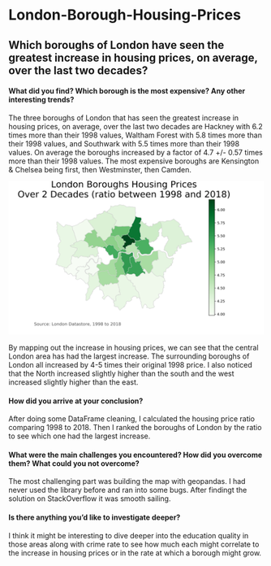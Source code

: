 # London-Borough-Housing-Prices

## Which boroughs of London have seen the greatest increase in housing prices, on average, over the last two decades?

#### What did you find? Which borough is the most expensive? Any other interesting trends?

The three boroughs of London that has seen the greatest increase in housing prices, on average, over the last two decades are Hackney with 6.2 times more than their 1998 values, Waltham Forest with 5.8 times more than their 1998 values, and Southwark with 5.5 times more than their 1998 values. On average the boroughs increased by a factor of 4.7 +/- 0.57 times more than their 1998 values. 
The most expensive boroughs are Kensington & Chelsea being first, then Westminster, then Camden. 

![](./map_export.png)

By mapping out the increase in housing prices, we can see that the central London area has had the largest increase. The surrounding boroughs of London all increased by 4-5 times their original 1998 price. I also noticed that the North increased slightly higher than the south and the west increased slightly higher than the east.

#### How did you arrive at your conclusion?

After doing some DataFrame cleaning, I calculated the housing price ratio comparing 1998 to 2018. Then I ranked the boroughs of London by the ratio to see which one had the largest increase. 

#### What were the main challenges you encountered? How did you overcome them? What could you not overcome?
The most challenging part was building the map with geopandas. I had never used the library before and ran into some bugs. After findingt the solution on StackOverflow it was smooth sailing.

#### Is there anything you’d like to investigate deeper?
I think it might be interesting to dive deeper into the education quality in those areas along with crime rate to see how much each might correlate to the increase in housing prices or in the rate at which a borough might grow.
